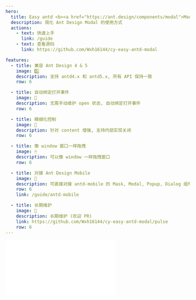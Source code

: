 ```yaml
---
hero:
  title: Easy antd <b><a href="https://ant.design/components/modal">Modal</a><b>
  description: 简化 Ant Design Modal 的使用方式
  actions:
    - text: 快速上手
      link: /guide
    - text: 查看源码
      link: https://github.com/Wxh16144/cy-easy-antd-modal

features:
  - title: 兼容 Ant Design 4 & 5
    image: 5️⃣
    description: 支持 antd4.x 和 antd5.x, 所有 API 保持一致
    row: 6

  - title: 自动绑定打开事件
    image: 🔗
    description: 无需手动维护 open 状态, 自动绑定打开事件
    row: 6

  - title: 精细化控制
    image: 📌
    description: 针对 content 增强, 支持内部实现关闭
    row: 6

  - title: 像 window 窗口一样拖拽
    image: 🖱
    description: 可以像 window 一样拖拽窗口
    row: 6

  - title: 对接 Ant Design Mobile
    image: 🧩
    description: 可直接对接 antd-mobile 的 Mask, Modal, Popup, Dialog 组件
    row: 6
    link: /guide/antd-mobile

  - title: 长期维护
    image: 📅
    description: 长期维护 (欢迎 PR)
    link: https://github.com/Wxh16144/cy-easy-antd-modal/pulse
    row: 6
---
```


<embed src="../README.md"></embed>

